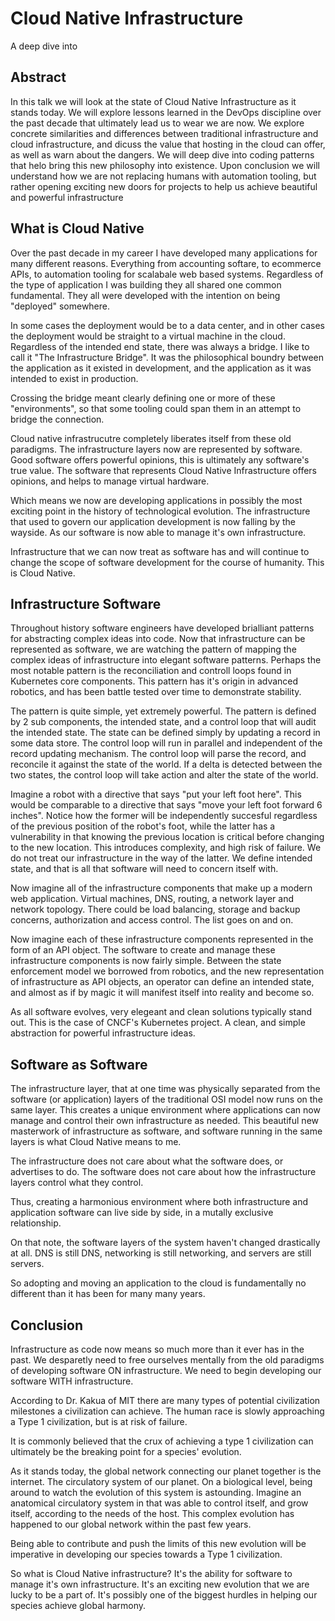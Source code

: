# Cloud Native Infrastructure

A deep dive into

## Abstract

In this talk we will look at the state of Cloud Native Infrastructure as it stands today.
We will explore lessons learned in the DevOps discipline over the past decade that ultimately lead us to wear we are now.
We explore concrete similarities and differences between traditional infrastructure and cloud infrastructure, and dicuss the value that hosting in the cloud can offer, as well as warn about the dangers.
We will deep dive into coding patterns that helo bring this new philosophy into existence.
Upon conclusion we will understand how we are not replacing humans with automation tooling, but rather opening exciting new doors for projects to help us achieve beautiful and powerful infrastructure

## What is Cloud Native

Over the past decade in my career I have developed many applications for many different reasons.
Everything from accounting softare, to ecommerce APIs, to automation tooling for scalabale web based systems.
Regardless of the type of application I was building they all shared one common fundamental.
They all were developed with the intention on being "deployed" somewhere.

In some cases the deployment would be to a data center, and in other cases the deployment would be straight to a virtual machine in the cloud.
Regardless of the intended end state, there was always a bridge.
I like to call it "The Infrastructure Bridge".
It was the philosophical boundry between the application as it existed in development, and the application as it was intended to exist in production.

Crossing the bridge meant clearly defining one or more of these "environments", so that some tooling could span them in an attempt to bridge the connection.

Cloud native infrastrucutre completely liberates itself from these old paradigms.
The infrastructure layers now are represented by software.
Good software offers powerful opinions, this is ultimately any software's true value.
The software that represents Cloud Native Infrastructure offers opinions, and helps to manage virtual hardware.

Which means we now are developing applications in possibly the most exciting point in the history of technological evolution.
The infrastructure that used to govern our application development is now falling by the wayside.
As our software is now able to manage it's own infrastructure. 

Infrastructure that we can now treat as software has and will continue to change the scope of software development for the course of humanity. This is Cloud Native.

## Infrastructure Software

Throughout history software engineers have developed brialliant patterns for abstracting complex ideas into code.
Now that infrastructure can be represented as software, we are watching the pattern of mapping the complex ideas of infrastructure into elegant software patterns.
Perhaps the most notable pattern is the reconciliation and controll loops found in Kubernetes core components.
This pattern has it's origin in advanced robotics, and has been battle tested over time to demonstrate stability.

The pattern is quite simple, yet extremely powerful.
The pattern is defined by 2 sub components, the intended state, and a control loop that will audit the intended state.
The state can be defined simply by updating a record in some data store.
The control loop will run in parallel and independent of the record updating mechanism.
The control loop will parse the record, and reconcile it against the state of the world.
If a delta is detected between the two states, the control loop will take action and alter the state of the world.

Imagine a robot with a directive that says "put your left foot here".
This would be comparable to a directive that says "move your left foot forward 6 inches".
Notice how the former will be independently succesful regardless of the previous position of the robot's foot, while the latter has a vulnerability in that knowing the previous location is critical before changing to the new location.
This introduces complexity, and high risk of failure.
We do not treat our infrastructure in the way of the latter.
We define intended state, and that is all that software will need to concern itself with.

Now imagine all of the infrastructure components that make up a modern web application.
Virtual machines, DNS, routing, a network layer and network topology.
There could be load balancing, storage and backup concerns, authorization and access control.
The list goes on and on.

Now imagine each of these infrastructure components represented in the form of an API object.
The software to create and manage these infrastructure components is now fairly simple.
Between the state enforcement model we borrowed from robotics, and the new representation of infrastructure as API objects, an operator can define an intended state, and almost as if by magic it will manifest itself into reality and become so.

As all software evolves, very elegeant and clean solutions typically stand out.
This is the case of CNCF's Kubernetes project. A clean, and simple abstraction for powerful infrastructure ideas.

## Software as Software

The infrastructure layer, that at one time was physically separated from the software (or application) layers of the traditional OSI model now runs on the same layer.
This creates a unique environment where applications can now manage and control their own infrastructure as needed.
This beautiful new masterwork of infrastructure as software, and software running in the same layers is what Cloud Native means to me.

The infrastructure does not care about what the software does, or advertises to do.
The software does not care about how the infrastructure layers control what they control.

Thus, creating a harmonious environment where both infrastructure and application software can live side by side, in a mutally exclusive relationship.

On that note, the software layers of the system haven't changed drastically at all.
DNS is still DNS, networking is still networking, and servers are still servers.

So adopting and moving an application to the cloud is fundamentally no different than it has been for many many years.

## Conclusion

Infrastructure as code now means so much more than it ever has in the past.
We desparetly need to free ourselves mentally from the old paradigms of developing software ON infrastructure.
We need to begin developing our software WITH infrastructure.

According to Dr. Kakua of MIT there are many types of potential civilization milestones a civilization can achieve.
The human race is slowly approaching a Type 1 civilization, but is at risk of failure.

It is commonly believed that the crux of achieving a type 1 civilization can ultimately be the breaking point for a species' evolution.

As it stands today, the global network connecting our planet together is the internet.
The circulatory system of our planet.
On a biological level, being around to watch the evolution of this system is astounding.
Imagine an anatomical circulatory system in that was able to control itself, and grow itself, according to the needs of the host.
This complex evolution has happened to our global network within the past few years.

Being able to contribute and push the limits of this new evolution will be imperative in developing our species towards a Type 1 civilization.

So what is Cloud Native infrastructure?
It's the ability for software to manage it's own infrastructure.
It's an exciting new evolution that we are lucky to be a part of.
It's possibly one of the biggest hurdles in helping our species achieve global harmony.




